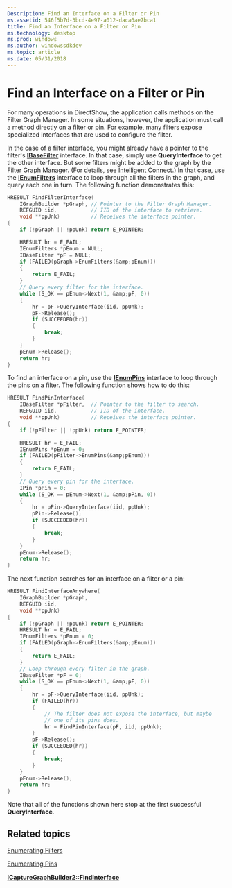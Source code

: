 ```yaml
---
Description: Find an Interface on a Filter or Pin
ms.assetid: 546f5b7d-3bcd-4e97-a012-daca6ae7bca1
title: Find an Interface on a Filter or Pin
ms.technology: desktop
ms.prod: windows
ms.author: windowssdkdev
ms.topic: article
ms.date: 05/31/2018
---
```


# Find an Interface on a Filter or Pin

For many operations in DirectShow, the application calls methods on the Filter Graph Manager. In some situations, however, the application must call a method directly on a filter or pin. For example, many filters expose specialized interfaces that are used to configure the filter.

In the case of a filter interface, you might already have a pointer to the filter's [**IBaseFilter**](/windows/desktop/api/Strmif/nn-strmif-ibasefilter) interface. In that case, simply use **QueryInterface** to get the other interface. But some filters might be added to the graph by the Filter Graph Manager. (For details, see [Intelligent Connect](intelligent-connect.md).) In that case, use the [**IEnumFilters**](/windows/desktop/api/Strmif/nn-strmif-ienumfilters) interface to loop through all the filters in the graph, and query each one in turn. The following function demonstrates this:


```C++
HRESULT FindFilterInterface(
    IGraphBuilder *pGraph, // Pointer to the Filter Graph Manager.
    REFGUID iid,           // IID of the interface to retrieve.
    void **ppUnk)          // Receives the interface pointer.
{
    if (!pGraph || !ppUnk) return E_POINTER;

    HRESULT hr = E_FAIL;
    IEnumFilters *pEnum = NULL;
    IBaseFilter *pF = NULL;
    if (FAILED(pGraph->EnumFilters(&amp;pEnum)))
    {
        return E_FAIL;
    }
    // Query every filter for the interface.
    while (S_OK == pEnum->Next(1, &amp;pF, 0))
    {
        hr = pF->QueryInterface(iid, ppUnk);
        pF->Release();
        if (SUCCEEDED(hr))
        {
            break;
        }
    }
    pEnum->Release();
    return hr;
}
```



To find an interface on a pin, use the [**IEnumPins**](/windows/desktop/api/Strmif/nn-strmif-ienumpins) interface to loop through the pins on a filter. The following function shows how to do this:


```C++
HRESULT FindPinInterface(
    IBaseFilter *pFilter,  // Pointer to the filter to search.
    REFGUID iid,           // IID of the interface.
    void **ppUnk)          // Receives the interface pointer.
{
    if (!pFilter || !ppUnk) return E_POINTER;

    HRESULT hr = E_FAIL;
    IEnumPins *pEnum = 0;
    if (FAILED(pFilter->EnumPins(&amp;pEnum)))
    {
        return E_FAIL;
    }
    // Query every pin for the interface.
    IPin *pPin = 0;
    while (S_OK == pEnum->Next(1, &amp;pPin, 0))
    {
        hr = pPin->QueryInterface(iid, ppUnk);
        pPin->Release();
        if (SUCCEEDED(hr))
        {
            break;
        }
    }
    pEnum->Release();
    return hr;
}
```



The next function searches for an interface on a filter or a pin:


```C++
HRESULT FindInterfaceAnywhere(
    IGraphBuilder *pGraph, 
    REFGUID iid, 
    void **ppUnk)
{
    if (!pGraph || !ppUnk) return E_POINTER;
    HRESULT hr = E_FAIL;
    IEnumFilters *pEnum = 0;
    if (FAILED(pGraph->EnumFilters(&amp;pEnum)))
    {
        return E_FAIL;
    }
    // Loop through every filter in the graph.
    IBaseFilter *pF = 0;
    while (S_OK == pEnum->Next(1, &amp;pF, 0))
    {
        hr = pF->QueryInterface(iid, ppUnk);
        if (FAILED(hr))
        {
            // The filter does not expose the interface, but maybe
            // one of its pins does.
            hr = FindPinInterface(pF, iid, ppUnk);
        }
        pF->Release();
        if (SUCCEEDED(hr))
        {
            break;
        }
    }
    pEnum->Release();
    return hr;
}
```



Note that all of the functions shown here stop at the first successful **QueryInterface**.

## Related topics

<dl> <dt>

[Enumerating Filters](enumerating-filters.md)
</dt> <dt>

[Enumerating Pins](enumerating-pins.md)
</dt> <dt>

[**ICaptureGraphBuilder2::FindInterface**](/windows/desktop/api/Strmif/nf-strmif-icapturegraphbuilder2-findinterface)
</dt> </dl>

 

 



